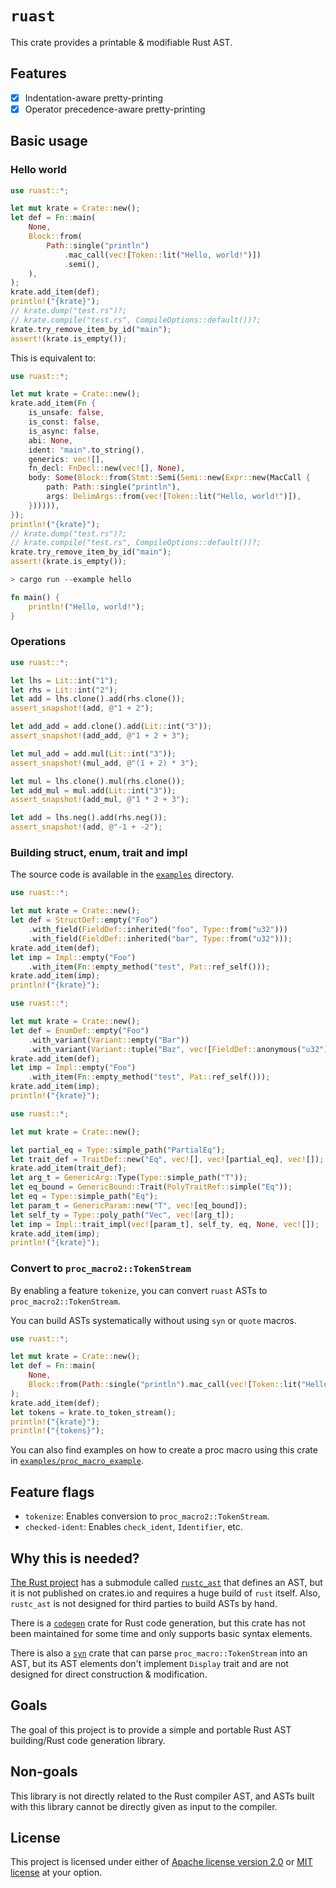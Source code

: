 # `ruast`

This crate provides a printable & modifiable Rust AST.

## Features

* [x] Indentation-aware pretty-printing
* [x] Operator precedence-aware pretty-printing

## Basic usage

### Hello world

```rust
use ruast::*;

let mut krate = Crate::new();
let def = Fn::main(
    None,
    Block::from(
        Path::single("println")
            .mac_call(vec![Token::lit("Hello, world!")])
            .semi(),
    ),
);
krate.add_item(def);
println!("{krate}");
// krate.dump("test.rs")?;
// krate.compile("test.rs", CompileOptions::default())?;
krate.try_remove_item_by_id("main");
assert!(krate.is_empty());
```

This is equivalent to:

```rust
use ruast::*;

let mut krate = Crate::new();
krate.add_item(Fn {
    is_unsafe: false,
    is_const: false,
    is_async: false,
    abi: None,
    ident: "main".to_string(),
    generics: vec![],
    fn_decl: FnDecl::new(vec![], None),
    body: Some(Block::from(Stmt::Semi(Semi::new(Expr::new(MacCall {
        path: Path::single("println"),
        args: DelimArgs::from(vec![Token::lit("Hello, world!")]),
    }))))),
});
println!("{krate}");
// krate.dump("test.rs")?;
// krate.compile("test.rs", CompileOptions::default())?;
krate.try_remove_item_by_id("main");
assert!(krate.is_empty());
```

```rust
> cargo run --example hello

fn main() {
    println!("Hello, world!");
}
```

### Operations

```rust
use ruast::*;

let lhs = Lit::int("1");
let rhs = Lit::int("2");
let add = lhs.clone().add(rhs.clone());
assert_snapshot!(add, @"1 + 2");

let add_add = add.clone().add(Lit::int("3"));
assert_snapshot!(add_add, @"1 + 2 + 3");

let mul_add = add.mul(Lit::int("3"));
assert_snapshot!(mul_add, @"(1 + 2) * 3");

let mul = lhs.clone().mul(rhs.clone());
let add_mul = mul.add(Lit::int("3"));
assert_snapshot!(add_mul, @"1 * 2 + 3");

let add = lhs.neg().add(rhs.neg());
assert_snapshot!(add, @"-1 + -2");
```

### Building struct, enum, trait and impl

The source code is available in the [`examples`](https://github.com/mtshiba/ruast/tree/main/examples) directory.

```rust
use ruast::*;

let mut krate = Crate::new();
let def = StructDef::empty("Foo")
    .with_field(FieldDef::inherited("foo", Type::from("u32")))
    .with_field(FieldDef::inherited("bar", Type::from("u32")));
krate.add_item(def);
let imp = Impl::empty("Foo")
    .with_item(Fn::empty_method("test", Pat::ref_self()));
krate.add_item(imp);
println!("{krate}");
```

```rust
use ruast::*;

let mut krate = Crate::new();
let def = EnumDef::empty("Foo")
    .with_variant(Variant::empty("Bar"))
    .with_variant(Variant::tuple("Baz", vec![FieldDef::anonymous("u32")]));
krate.add_item(def);
let imp = Impl::empty("Foo")
    .with_item(Fn::empty_method("test", Pat::ref_self()));
krate.add_item(imp);
println!("{krate}");
```

```rust
use ruast::*;

let mut krate = Crate::new();

let partial_eq = Type::simple_path("PartialEq");
let trait_def = TraitDef::new("Eq", vec![], vec![partial_eq], vec![]);
krate.add_item(trait_def);
let arg_t = GenericArg::Type(Type::simple_path("T"));
let eq_bound = GenericBound::Trait(PolyTraitRef::simple("Eq"));
let eq = Type::simple_path("Eq");
let param_t = GenericParam::new("T", vec![eq_bound]);
let self_ty = Type::poly_path("Vec", vec![arg_t]);
let imp = Impl::trait_impl(vec![param_t], self_ty, eq, None, vec![]);
krate.add_item(imp);
println!("{krate}");
```

### Convert to `proc_macro2::TokenStream`

By enabling a feature `tokenize`, you can convert `ruast` ASTs to `proc_macro2::TokenStream`.

You can build ASTs systematically without using `syn` or `quote` macros.

```rust
use ruast::*;

let mut krate = Crate::new();
let def = Fn::main(
    None,
    Block::from(Path::single("println").mac_call(vec![Token::lit("Hello, world!")])),
);
krate.add_item(def);
let tokens = krate.to_token_stream();
println!("{krate}");
println!("{tokens}");
```

You can also find examples on how to create a proc macro using this crate in [`examples/proc_macro_example`](https://github.com/mtshiba/ruast/tree/main/examples/proc_macro_example).

## Feature flags

* `tokenize`: Enables conversion to `proc_macro2::TokenStream`.
* `checked-ident`: Enables `check_ident`, `Identifier`, etc.

## Why this is needed?

[The Rust project](https://github.com/rust-lang/rust) has a submodule called [`rustc_ast`](https://github.com/rust-lang/rust/tree/master/compiler/rustc_ast) that defines an AST, but it is not published on crates.io and requires a huge build of `rust` itself. Also, `rustc_ast` is not designed for third parties to build ASTs by hand.

There is a [`codegen`](https://github.com/carllerche/codegen) crate for Rust code generation, but this crate has not been maintained for some time and only supports basic syntax elements.

There is also a [`syn`](https://github.com/dtolnay/syn) crate that can parse `proc_macro::TokenStream` into an AST, but its AST elements don't implement `Display` trait and are not designed for direct construction & modification.

## Goals

The goal of this project is to provide a simple and portable Rust AST building/Rust code generation library.

## Non-goals

This library is not directly related to the Rust compiler AST, and ASTs built with this library cannot be directly given as input to the compiler.

## License

This project is licensed under either of [Apache license version 2.0](./LICENSE-APACHE) or [MIT license](./LICENSE-MIT) at your option.
